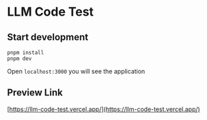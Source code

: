 # LLM Code Test
## Start development
```
pnpm install
pnpm dev
```
Open `localhost:3000` you will see the application

## Preview Link
[https://llm-code-test.vercel.app/](https://llm-code-test.vercel.app/)